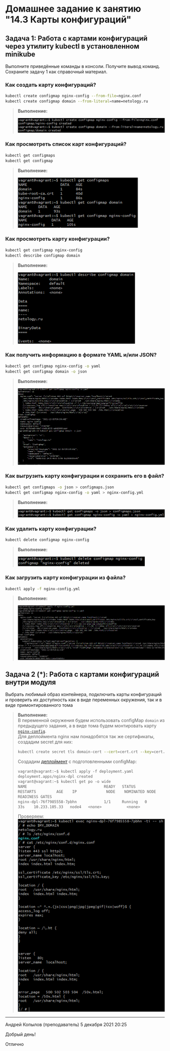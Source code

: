 # Домашнее задание к занятию "14.3 Карты конфигураций"

## Задача 1: Работа с картами конфигураций через утилиту kubectl в установленном minikube

Выполните приведённые команды в консоли. Получите вывод команд. Сохраните
задачу 1 как справочный материал.

### Как создать карту конфигураций?

```bash
kubectl create configmap nginx-config --from-file=nginx.conf
kubectl create configmap domain --from-literal=name=netology.ru
```

> **Выполнение:**    
> 
> ![14-03-01](img/1.png) 


### Как просмотреть список карт конфигураций?

```bash
kubectl get configmaps
kubectl get configmap
```

> **Выполнение:**    
> 
> ![14-03-02](img/2.png) 

### Как просмотреть карту конфигурации?

```bash
kubectl get configmap nginx-config
kubectl describe configmap domain
```

> **Выполнение:**    
> 
> ![14-03-03](img/3.png) 

### Как получить информацию в формате YAML и/или JSON?

```bash
kubectl get configmap nginx-config -o yaml
kubectl get configmap domain -o json
```

> **Выполнение:**    
> 
> ![14-03-04](img/4.png) 

### Как выгрузить карту конфигурации и сохранить его в файл?

```bash
kubectl get configmaps -o json > configmaps.json
kubectl get configmap nginx-config -o yaml > nginx-config.yml
```

> **Выполнение:**    
> 
> ![14-03-05](img/5.png) 

### Как удалить карту конфигурации?

```bash
kubectl delete configmap nginx-config
```

> **Выполнение:**    
> 
> ![14-03-06](img/6.png) 

### Как загрузить карту конфигурации из файла?

```bash
kubectl apply -f nginx-config.yml
```

> **Выполнение:**    
> 
> ![14-03-07](img/7.png) 

## Задача 2 (*): Работа с картами конфигураций внутри модуля

Выбрать любимый образ контейнера, подключить карты конфигураций и проверить
их доступность как в виде переменных окружения, так и в виде примонтированного
тома

> **Выполнение:**    
> В переменной окружения будем использовать configMap `domain` из предыдущего задания, а в виде тома будем монтировать карту [`nginx-config`](nginx.conf).    
> Для деплоймента nginx нам понадобятся так же сертификаты, создадим secret для них:
> ```bash
> kubectl create secret tls domain-cert --cert=cert.crt --key=cert.key
> ```
> Создадим [деплоймент](deployment.yaml) с подготовленными configMap:
> ```console
> vagrant@vagrant:~$ kubectl apply -f deployment.yaml
> deployment.apps/nginx-dpl created
> vagrant@vagrant:~$ kubectl get po -o wide
> NAME                                  READY   STATUS              RESTARTS         AGE    IP             NODE    NOMINATED NODE   READINESS GATES
> nginx-dpl-76f7985558-7pbhn            1/1     Running   0                33s    10.233.105.33   node4   <none>           <none>
> ```
> Проверяем:    
> ![14-03-08](img/8.png)    


---

Андрей Копылов (преподаватель)
5 декабря 2021 20:25

Добрый день!

Отлично
